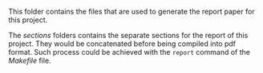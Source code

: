 This folder contains the files that are used to generate the report paper for this project.

The *sections* folders contains the separate sections for the report of this project. They would be concatenated before being compiled into pdf format. Such process could be achieved with the ```report``` command of the *Makefile* file.

